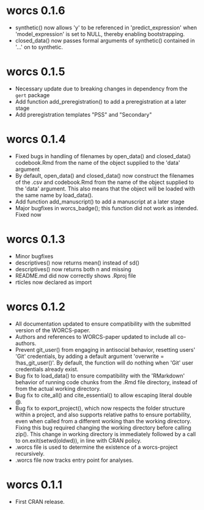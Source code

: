 # worcs 0.1.6

* synthetic() now allows 'y' to be referenced in 'predict_expression' when
  'model_expression' is set to NULL, thereby enabling bootstrapping.
* closed_data() now passes formal arguments of synthetic() contained in '...'
  on to synthetic.

# worcs 0.1.5

* Necessary update due to breaking changes in dependency from the `gert` package
* Add function add_preregistration() to add a preregistration at a later stage
* Add preregistration templates "PSS" and "Secondary"

# worcs 0.1.4

* Fixed bugs in handling of filenames by open_data() and closed_data()
  codebook.Rmd from the name of the object supplied to the 'data' argument
* By default, open_data() and closed_data() now construct the filenames of the
  .csv and codebook.Rmd from the name of the object supplied to the 'data'
  argument. This also means that the object will be loaded with the same name
  by load_data().
* Add function add_manuscript() to add a manuscript at a later stage
* Major bugfixes in worcs_badge(); this function did not work as intended. Fixed now

# worcs 0.1.3

* Minor bugfixes
* descriptives() now returns mean() instead of sd()
* descriptives() now returns both n and missing
* README.md did now correctly shows .Rproj file
* rticles now declared as import

# worcs 0.1.2

* All documentation updated to ensure compatibility with the submitted version
  of the WORCS-paper.
* Authors and references to WORCS-paper updated to include all co-authors.
* Prevent git_user() from engaging in antisocial behavior, resetting users'
  'Git' credentials, by adding a default argument 'overwrite = !has_git_user()'.
  By default, the function will do nothing when 'Git' user credentials already
  exist.
* Bug fix to load_data() to ensure compatibility with the 'RMarkdown' behavior
  of running code chunks from the .Rmd file directory, instead of from the
  actual working directory.
* Bug fix to cite_all() and cite_essential() to allow escaping literal double @.
* Bug fix to export_project(), which now respects the folder structure within a
  project, and also supports relative paths to ensure portability, even when
  called from a different working than the working directory. Fixing this bug
  required changing the working directory before calling zip(). This change in
  working directory is immediately followed by a call to on.exit(setwd(oldwd)),
  in line with CRAN policy.
* .worcs file is used to determine the existence of a worcs-project recursively.
* .worcs file now tracks entry point for analyses.

# worcs 0.1.1

* First CRAN release.
